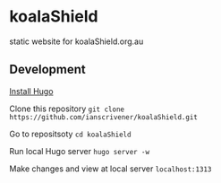 # koalaShield
static website for koalaShield.org.au

## Development
[Install Hugo](https://gohugo.io/getting-started/installing/)

Clone this repository
`git clone https://github.com/ianscrivener/koalaShield.git`

Go to repositsoty
`cd koalaShield`

Run local Hugo server
`hugo server -w`

Make changes and view at local server
`localhost:1313`
